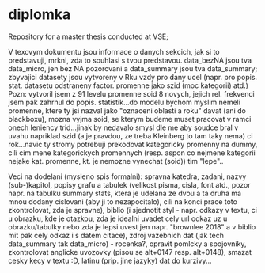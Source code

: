 # diplomka
Repository for a master thesis conducted at VSE;   

V texovym dokumentu jsou informace o danych sekcich, jak si to predstavuji, mrkni, zda to souhlasi s tvou predstavou. 
data_bezNA jsou tva data_micro, jen bez NA pozorovani a data_summary jsou tva data_summary; zbyvajici datasety jsou vytvoreny v Rku vzdy pro dany ucel (napr. pro popis. stat. datasetu odstraneny factor. promenne jako szid (moc kategorii) atd.)    
Pozn: vytvoril jsem z 91 levelu promenne soid 8 novych, jejich rel. frekvenci jsem pak zahrnul do popis. statistik...do modelu bychom myslim nemeli promenne, ktere ty jsi nazval jako "oznaceni oblasti a roku" davat (ani do blackboxu), mozna vyjma soid, se kterym budeme muset pracovat v ramci onech leniency trid...jinak by nedavalo smysl dle me aby soudce bral v uvahu napriklad szid (a je pravdou, ze treba  Kleinberg to tam taky nema) ci rok...navic ty stromy potrebuji prekodovat kategoricky promenny na dummy, cili cim mene kategorickych promennych (resp. aspon co nejmene kategorii nejake kat. promenne, kt. je nemozne vynechat (soid)) tim "lepe"..
  

Veci na dodelani (mysleno spis formalni): spravna katedra, zadani, nazvy (sub-)kapitol, popisy grafu a tabulek (velikost pisma, cisla, font atd., pozor napr. na tabulku summary stats, ktera je udelana ze dvou a ta druha ma mnou dodany cislovani (aby ji to nezapocitalo), cili na konci prace toto zkontrolovat, zda je spravne), biblio (i sjednotit styl - napr. odkazy v textu, ci u obrazku, kde je otazkou, zda je idealni uvadet cely url odkaz uz u obrazku/tabulky nebo zda je lepsi uvest jen napr. "brownlee 2018" a v biblio mit pak cely odkaz i s datem citace), zdroj vazebnich dat (jak tech data_summary tak data_micro) - rocenka?, opravit pomlcky a spojovniky, zkontrolovat anglicke uvozovky (pisou se alt+0147 resp. alt+0148), smazat cesky kecy v textu :D, latinu (prip. jine jazyky) dat do kurzivy...
